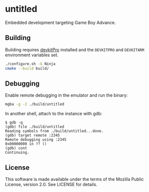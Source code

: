 # untitled

Embedded development targeting Game Boy Advance.

## Building

Building requires [devkitPro](https://devkitpro.org) installed and the
`DEVKITPRO` and `DEVKITARM` environment variables set.

```sh
./configure.sh -G Ninja
cmake --build build/
```

## Debugging

Enable remote debugging in the emulator and run the binary:

```sh
mgba -g -2 ./build/untitled
```

In another shell, attach to the instance with gdb:

```
$ gdb -q
(gdb) file ./build/untitled
Reading symbols from ./build/untitled...done.
(gdb) target remote :2345
Remote debugging using :2345
0x00000000 in ?? ()
(gdb) cont
Continuing.
```

## License

This software is made available under the terms of the Mozilla Public License,
version 2.0. See LICENSE for details.
